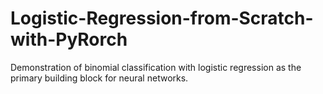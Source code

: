 # Logistic-Regression-from-Scratch-with-PyRorch
Demonstration of binomial classification with logistic regression as the primary building block for neural networks.
